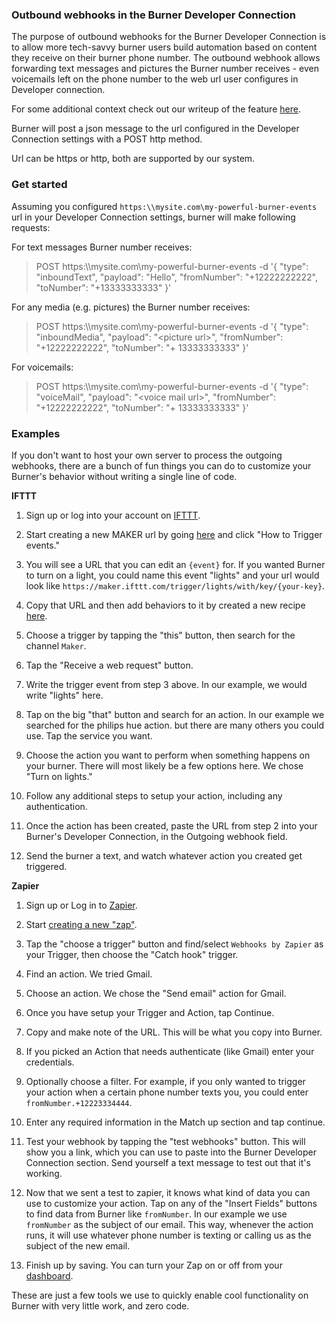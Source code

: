 ### Outbound webhooks in the Burner Developer Connection

The purpose of outbound webhooks for the Burner Developer Connection is to allow more tech-savvy burner users build automation based on content they receive on their burner phone number. The outbound webhook allows forwarding text messages and pictures the Burner number receives - even voicemails left on the phone number to the web url user configures in Developer connection.

For some additional context check out our writeup of the feature [here](http://www.burnerapp.com/blog/2015/11/23/introducing-the-burner-developer-connection).

Burner will post a json message to the url configured in the Developer Connection settings with a POST http method.

Url can be https or http, both are supported by our system.

### Get started

Assuming you configured `https:\\mysite.com\my-powerful-burner-events` url in your Developer Connection settings, burner will make following requests:

For text messages Burner number receives:

> POST https:\\\\mysite.com\my-powerful-burner-events -d '{ "type": "inboundText", "payload": "Hello", "fromNumber": "+12222222222", "toNumber": "+13333333333" }'

For any media (e.g. pictures) the Burner number receives:

> POST https:\\\\mysite.com\my-powerful-burner-events -d '{ "type": "inboundMedia", "payload": "\<picture url\>", "fromNumber": "+12222222222", "toNumber": "+ 13333333333" }'

For voicemails:
> POST https:\\\\mysite.com\my-powerful-burner-events -d '{ "type": "voiceMail", "payload": "\<voice mail url\>", "fromNumber": "+12222222222", "toNumber": "+ 13333333333" }'

### Examples

If you don't want to host your own server to process the outgoing webhooks, there are a bunch of fun things you can do to customize your Burner's behavior without writing a single line of code.

__IFTTT__

1) Sign up or log into your account on [IFTTT](http://ifttt.com).

2) Start creating a new MAKER url by going [here](https://ifttt.com/maker) and click "How to Trigger events."

3) You will see a URL that you can edit an `{event}` for. If you wanted Burner to turn on a light, you could name this event "lights" and your url would look like `https://maker.ifttt.com/trigger/lights/with/key/{your-key}`.

4) Copy that URL and then add behaviors to it by created a new recipe [here](https://ifttt.com/myrecipes/personal/new).

5) Choose a trigger by tapping the "this" button, then search for the channel `Maker`.

6) Tap the "Receive a web request" button.

7) Write the trigger event from step 3 above. In our example, we would write "lights" here.

8) Tap on the big "that" button and search for an action. In our example we searched for the philips hue action. but there are many others you could use. Tap the service you want.

9) Choose the action you want to perform when something happens on your burner. There will most likely be a few options here. We chose "Turn on lights."

10) Follow any additional steps to setup your action, including any authentication.

11) Once the action has been created, paste the URL from step 2 into your Burner's Developer Connection, in the Outgoing webhook field.

12) Send the burner a text, and watch whatever action you created get triggered.

__Zapier__

1) Sign up or Log in to [Zapier](http://zapier.com).

2) Start [creating a new "zap"](https://zapier.com/app/editor).

3) Tap the "choose a trigger" button and find/select `Webhooks by Zapier` as your Trigger, then choose the "Catch hook" trigger.

4) Find an action. We tried Gmail.

5) Choose an action. We chose the "Send email" action for Gmail.

6) Once you have setup your Trigger and Action, tap Continue.

7) Copy and make note of the URL. This will be what you copy into Burner.

8) If you picked an Action that needs authenticate (like Gmail) enter your credentials.

9) Optionally choose a filter. For example, if you only wanted to trigger your action when a certain phone number texts you, you could enter `fromNumber.+12223334444`.

10) Enter any required information in the Match up section and tap continue.

11) Test your webhook by tapping the "test webhooks" button. This will show you a link, which you can use to paste into the Burner Developer Connection section. Send yourself a text message to test out that it's working.

12) Now that we sent a test to zapier, it knows what kind of data you can use to customize your action. Tap on any of the "Insert Fields" buttons to find data from Burner like `fromNumber`. In our example we use `fromNumber` as the subject of our email. This way, whenever the action runs, it will use whatever phone number is texting or calling us as the subject of the new email.

13) Finish up by saving. You can turn your Zap on or off from your [dashboard](https://zapier.com/app/dashboard).

These are just a few tools we use to quickly enable cool functionality on Burner with very little work, and zero code.